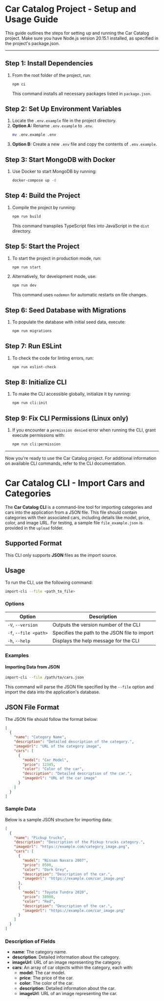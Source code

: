 # Car Catalog Project - Setup and Usage Guide

This guide outlines the steps for setting up and running the Car Catalog project. Make sure you have Node.js version 20.15.1 installed, as specified in the project's package.json.

---

## Step 1: Install Dependencies
1. From the root folder of the project, run:
   ```bash
   npm ci
   ```
   This command installs all necessary packages listed in `package.json`.

## Step 2: Set Up Environment Variables
1. Locate the `.env.example` file in the project directory.
2. **Option A:** Rename `.env.example` to `.env`.
   ```bash
   mv .env.example .env
   ```
3. **Option B:** Create a new `.env` file and copy the contents of `.env.example`.

## Step 3: Start MongoDB with Docker
1. Use Docker to start MongoDB by running:
   ```bash
   docker-compose up -d
   ```

## Step 4: Build the Project
1. Compile the project by running:
   ```bash
   npm run build
   ```
   This command transpiles TypeScript files into JavaScript in the `dist` directory.

## Step 5: Start the Project
1. To start the project in production mode, run:
   ```bash
   npm run start
   ```
2. Alternatively, for development mode, use:
   ```bash
   npm run dev
   ```
   This command uses `nodemon` for automatic restarts on file changes.

## Step 6: Seed Database with Migrations
1. To populate the database with initial seed data, execute:
   ```bash
   npm run migrations
   ```

## Step 7: Run ESLint
1. To check the code for linting errors, run:
   ```bash
   npm run eslint-check
   ```

## Step 8: Initialize CLI
1. To make the CLI accessible globally, initialize it by running:
   ```bash
   npm run cli:init
   ```

## Step 9: Fix CLI Permissions (Linux only)
1. If you encounter a `permission denied` error when running the CLI, grant execute permissions with:
   ```bash
   npm run cli:permission
   ```

---

Now you're ready to use the Car Catalog project. For additional information on available CLI commands, refer to the CLI documentation.


# Car Catalog CLI - Import Cars and Categories

The **Car Catalog CLI** is a command-line tool for importing categories and cars into the application from a JSON file. This file should contain categories with their associated cars, including details like model, price, color, and image URL. For testing, a sample file `file_example.json` is provided in the `upload` folder.

## Supported Format

This CLI only supports **JSON** files as the import source.

## Usage

To run the CLI, use the following command:

```bash
import-cli --file <path_to_file>
```

### Options

| Option                 | Description                                     |
|------------------------|-------------------------------------------------|
| `-V`, `--version`      | Outputs the version number of the CLI           |
| `-f`, `--file <path>`  | Specifies the path to the JSON file to import   |
| `-h`, `--help`         | Displays the help message for the CLI           |

### Examples

#### Importing Data from JSON

```bash
import-cli --file /path/to/cars.json
```

This command will parse the JSON file specified by the `--file` option and import the data into the application's database.

## JSON File Format

The JSON file should follow the format below:

```json
[
  {
    "name": "Category Name",
    "description": "Detailed description of the category.",
    "imageUrl": "URL of the category image",
    "cars": [
      {
        "model": "Car Model",
        "price": 12345,
        "color": "Color of the car",
        "description": "Detailed description of the car.",
        "imageUrl": "URL of the car image"
      }
    ]
  }
]
```

### Sample Data

Below is a sample JSON structure for importing data:

```json
[
  {
    "name": "Pickup trucks",
    "description": "Description of the Pickup trucks category.",
    "imageUrl": "https://example.com/category_image.png",
    "cars": [
      {
        "model": "Nissan Navara 2007",
        "price": 8500,
        "color": "Dark Grey",
        "description": "Description of the car.",
        "imageUrl": "https://example.com/car_image.png"
      },
      {
        "model": "Toyota Tundra 2020",
        "price": 38900,
        "color": "Red",
        "description": "Description of the car.",
        "imageUrl": "https://example.com/car_image.png"
      }
    ]
  }
]
```

### Description of Fields

- **name**: The category name.
- **description**: Detailed information about the category.
- **imageUrl**: URL of an image representing the category.
- **cars**: An array of car objects within the category, each with:
  - **model**: The car model.
  - **price**: The price of the car.
  - **color**: The color of the car.
  - **description**: Detailed information about the car.
  - **imageUrl**: URL of an image representing the car.
